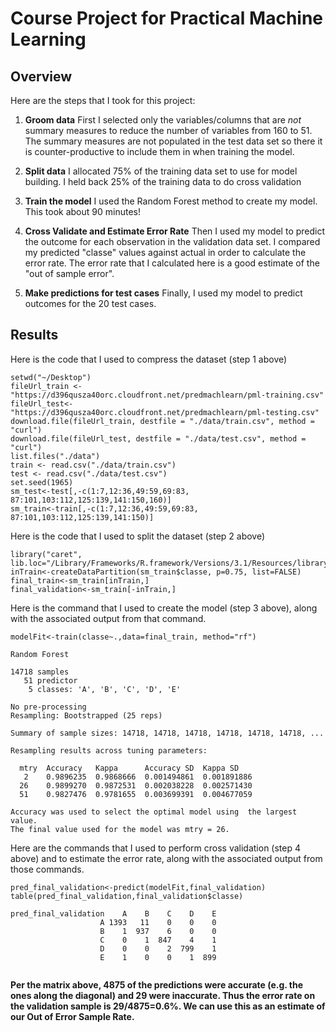Course Project for Practical Machine Learning
========================================================

Overview
-------------------------
Here are the steps that I took for this project:

1. **Groom data**  First I selected only the variables/columns that are *not* summary measures to reduce the number of variables from 160 to 51.  The summary measures are not populated in the test data set so there it is counter-productive to include them in when training the model.

2. **Split data** I allocated 75% of the training data set to use for model building. I held back 25% of the training data to do cross validation

3. **Train the model** I used the Random Forest method to create my model.  This took about 90 minutes!

4. **Cross Validate and Estimate Error Rate**  Then I used my model to predict the  outcome for each observation in the validation data set.  I compared my predicted "classe" values against actual in order to calculate the error rate.  The error rate that I calculated here is a good estimate of the "out of sample error".

5. **Make predictions for test cases** Finally, I used my model to predict outcomes for the 20 test cases.

Results
-------------------------
Here is the code that I used to compress the dataset (step 1 above)

```
setwd("~/Desktop")
fileUrl_train <- "https://d396qusza40orc.cloudfront.net/predmachlearn/pml-training.csv"
fileUrl_test<-"https://d396qusza40orc.cloudfront.net/predmachlearn/pml-testing.csv"
download.file(fileUrl_train, destfile = "./data/train.csv", method = "curl")
download.file(fileUrl_test, destfile = "./data/test.csv", method = "curl")
list.files("./data")
train <- read.csv("./data/train.csv")
test <- read.csv("./data/test.csv")
set.seed(1965)
sm_test<-test[,-c(1:7,12:36,49:59,69:83, 87:101,103:112,125:139,141:150,160)]
sm_train<-train[,-c(1:7,12:36,49:59,69:83, 87:101,103:112,125:139,141:150)]
```
Here is the code that I used to split the dataset (step 2 above)   
```
library("caret", lib.loc="/Library/Frameworks/R.framework/Versions/3.1/Resources/library")
inTrain<-createDataPartition(sm_train$classe, p=0.75, list=FALSE)
final_train<-sm_train[inTrain,]
final_validation<-sm_train[-inTrain,]
```
   

Here is the command that I used to create the model (step 3 above), along with the associated output from that command.


```
modelFit<-train(classe~.,data=final_train, method="rf")
```

```
Random Forest 

14718 samples
   51 predictor
    5 classes: 'A', 'B', 'C', 'D', 'E' 

No pre-processing
Resampling: Bootstrapped (25 reps) 

Summary of sample sizes: 14718, 14718, 14718, 14718, 14718, 14718, ... 

Resampling results across tuning parameters:

  mtry  Accuracy   Kappa      Accuracy SD  Kappa SD   
   2    0.9896235  0.9868666  0.001494861  0.001891886
  26    0.9899270  0.9872531  0.002038228  0.002571430
  51    0.9827476  0.9781655  0.003699391  0.004677059

Accuracy was used to select the optimal model using  the largest value.
The final value used for the model was mtry = 26. 
```
   
Here are the commands that I used to perform cross validation (step 4 above) and to estimate the error rate, along with the associated output from those commands.

```
pred_final_validation<-predict(modelFit,final_validation)
table(pred_final_validation,final_validation$classe)
```

```
pred_final_validation    A    B    C    D    E
                    A 1393   11    0    0    0
                    B    1  937    6    0    0
                    C    0    1  847    4    1
                    D    0    0    2  799    1
                    E    1    0    0    1  899
                                   
```
**Per the matrix above, 4875 of the predictions were accurate (e.g. the ones along the diagonal) and 29 were inaccurate.  Thus the error rate on the validation sample is 29/4875=0.6%.  We can use this as an estimate of our Out of Error Sample Rate.**


